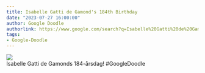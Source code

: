 ```yaml
---
title: Isabelle Gatti de Gamond's 184th Birthday
date: "2023-07-27 16:00:00"
author: Google Doodle
authorlink: https://www.google.com/search?q=Isabelle%20Gatti%20de%20Gamond
tags:
- Google-Doodle
---
```

<img src="https://www.google.com/logos/doodles/2023/isabelle-gatti-de-gamonds-184th-birthday-6753651837109907.2-l.png" referrerpolicy="no-referrer"><br>Isabelle Gatti de Gamonds 184-årsdag! #GoogleDoodle